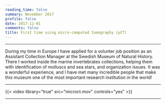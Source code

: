 ```yaml
--- 
reading_time: false
summary: November 2017
profile: false
date: 2017-11-01
comments: false
title: First time using micro-computed tomography (μCT)
---
```


---

During my time in Europe I have applied for a volunter job position as an Assistant Collection Manager at the Swedish Museum of Natural History. There I worked inside the marine invertebrates collections, helping them with identification of molluscs and sea stars, and organization issues. It was a wonderful experience, and I have met many incredible people that make this museum one of the most important research institution in the world!  


---

{{< video library="true" src="microct.mov" controls="yes" >}}

---
